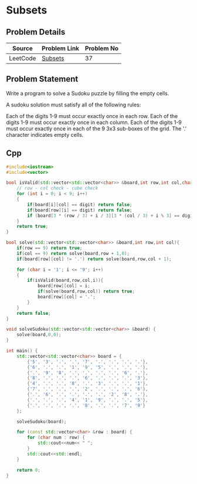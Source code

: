 # Subsets

## Problem Details
| Source | Problem Link | Problem No| 
|------------|-------------|-------------|
| LeetCode | [ Subsets ](https://leetcode.com/problems/sudoku-solver/) | 37 |

## Problem Statement
Write a program to solve a Sudoku puzzle by filling the empty cells.

A sudoku solution must satisfy all of the following rules:

Each of the digits 1-9 must occur exactly once in each row.
Each of the digits 1-9 must occur exactly once in each column.
Each of the digits 1-9 must occur exactly once in each of the 9 3x3 sub-boxes of the grid.
The '.' character indicates empty cells.

## Cpp
```cpp
#include<iostream>
#include<vector>

bool isValid(std::vector<std::vector<char>> &board,int row,int col,char digit){
    // row - col check - cube check
    for (int i = 0; i < 9; i++)
    {
        if(board[i][col] == digit) return false;
        if(board[row][i] == digit) return false;
        if (board[3 * (row / 3) + i / 3][3 * (col / 3) + i % 3] == digit) return false;
    }
    return true;
}

bool solve(std::vector<std::vector<char>> &board,int row,int col){
    if(row == 9) return true;
    if(col == 9) return solve(board,row + 1,0);
    if(board[row][col] != '.') return solve(board,row,col + 1);

    for (char i = '1'; i <= '9'; i++)
    {
        if(isValid(board,row,col,i)){
            board[row][col] = i;
            if(solve(board,row,col)) return true;
            board[row][col] = '.';
        }
    }
    return false;
}

void solveSudoku(std::vector<std::vector<char>> &board) {
    solve(board,0,0);
}

int main() {
    std::vector<std::vector<char>> board = {
        {'5', '3', '.', '.', '7', '.', '.', '.', '.'},
        {'6', '.', '.', '1', '9', '5', '.', '.', '.'},
        {'.', '9', '8', '.', '.', '.', '.', '6', '.'},
        {'8', '.', '.', '.', '6', '.', '.', '.', '3'},
        {'4', '.', '.', '8', '.', '3', '.', '.', '1'},
        {'7', '.', '.', '.', '2', '.', '.', '.', '6'},
        {'.', '6', '.', '.', '.', '.', '2', '8', '.'},
        {'.', '.', '.', '4', '1', '9', '.', '.', '5'},
        {'.', '.', '.', '.', '8', '.', '.', '7', '9'}
    };

    solveSudoku(board);

    for (const std::vector<char> &row : board) {
        for (char num : row) {
            std::cout<<num<< " ";
        }
        std::cout<<std::endl;
    }

    return 0;
}
